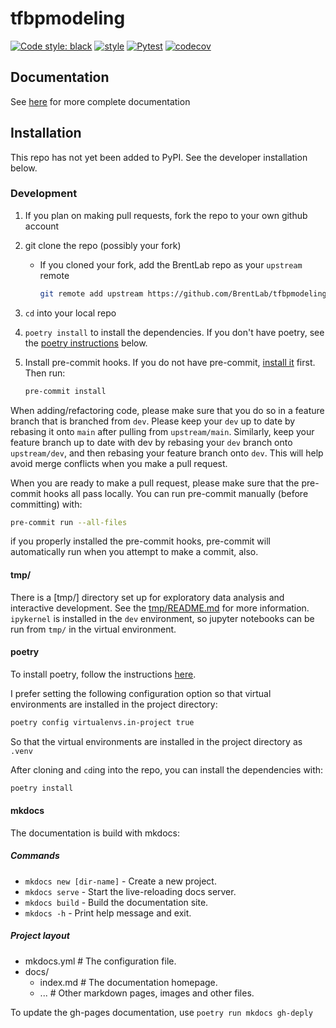 # tfbpmodeling

[![Code style: black](https://img.shields.io/badge/code%20style-black-000000.svg)](https://github.com/psf/black)
[![style](https://img.shields.io/badge/%20style-sphinx-0a507a.svg)](https://www.sphinx-doc.org/en/master/usage/index.html)
[![Pytest](https://github.com/BrentLab/tfbpmodeling/actions/workflows/ci.yml/badge.svg?branch=main)](https://github.com/BrentLab/tfbpmodeling/actions/workflows/ci.yml)
[![codecov](https://codecov.io/gh/BrentLab/tfbpmodeling/graph/badge.svg?token=D2AB7IUY7F)](https://codecov.io/gh/BrentLab/tfbpmodeling)

## Documentation

See [here](https://brentlab.github.io/tfbpmodeling/) for more complete documentation

## Installation

This repo has not yet been added to PyPI. See the developer installation below.

### Development

1. If you plan on making pull requests, fork the repo to your own github account
1. git clone the repo (possibly your fork)
   * If you cloned your fork, add the BrentLab repo as your `upstream` remote

      ```bash
      git remote add upstream https://github.com/BrentLab/tfbpmodeling.git
      ```

1. `cd` into your local repo
1. `poetry install` to install the dependencies. If you don't have poetry, see the
   [poetry instructions](#poetry) below.
1. Install pre-commit hooks. If you do not have pre-commit,
  [install it](https://pre-commit.com/#install) first. Then run:

   ```bash
   pre-commit install
   ```

When adding/refactoring code, please make sure that you do so in a feature
branch that is branched from `dev`. Please keep your `dev` up to date by
rebasing it onto `main` after pulling from `upstream/main`. Similarly, keep
your feature branch up to date with dev by rebasing your `dev` branch onto
`upstream/dev`, and then rebasing your feature branch onto `dev`. This will
help avoid merge conflicts when you make a pull request.

When you are ready to make a pull request, please make sure that the pre-commit hooks
all pass locally. You can run pre-commit manually (before committing) with:

```bash
pre-commit run --all-files
```

if you properly installed the pre-commit hooks, pre-commit will automatically run
when you attempt to make a commit, also.

#### tmp/

There is a [tmp/] directory set up for exploratory data analysis and
interactive development. See the [tmp/README.md](tmp/README.md)
for more information. `ipykernel` is installed in the `dev` environment,
so jupyter notebooks can be run from `tmp/` in the virtual environment.

#### poetry

To install poetry, follow the instructions [here](https://python-poetry.org/docs/#installation).

I prefer setting the following configuration option so that
virtual environments are installed in the project directory:

```bash
poetry config virtualenvs.in-project true
```

So that the virtual environments are installed in the project directory as `.venv`

After cloning and `cd`ing into the repo, you can install the dependencies with:

```bash
poetry install
```

#### mkdocs

The documentation is build with mkdocs:

##### Commands

* `mkdocs new [dir-name]` - Create a new project.
* `mkdocs serve` - Start the live-reloading docs server.
* `mkdocs build` - Build the documentation site.
* `mkdocs -h` - Print help message and exit.

##### Project layout

* mkdocs.yml    # The configuration file.
* docs/
   * index.md  # The documentation homepage.
   * ...       # Other markdown pages, images and other files.

To update the gh-pages documentation, use `poetry run mkdocs gh-deply`
